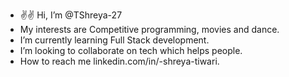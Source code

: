 - ✌️✌️ Hi, I’m @TShreya-27
-  My interests are Competitive programming, movies and dance.
-  I’m currently learning Full Stack development.
-  I’m looking to collaborate on tech which helps people.
-  How to reach me linkedin.com/in/-shreya-tiwari.

<!---
TShreya-27/TShreya-27 is a ✨ special ✨ repository because its `README.md` (this file) appears on your GitHub profile.
You can click the Preview link to take a look at your changes.
--->
